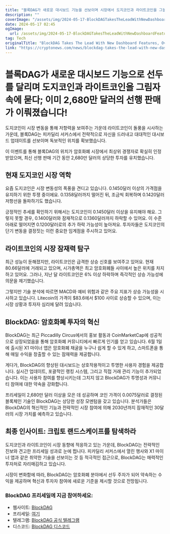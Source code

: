 ```yaml
---
title: "블록DAG가 새로운 대시보드 기능을 선보이며 시장에서 도지코인과 라이트코인을 그늘지게 했습니다 2670만 달러의 선판매를 이미 기록했어요"
description: ""
coverImage: "/assets/img/2024-05-17-BlockDAGTakesTheLeadWithNewDashboardFeaturesOvershadowingDogecoinAndLitecoinInTheMarket268MinPresaleAlready_thumbnail.png"
date: 2024-05-17 02:45
ogImage: 
  url: /assets/img/2024-05-17-BlockDAGTakesTheLeadWithNewDashboardFeaturesOvershadowingDogecoinAndLitecoinInTheMarket268MinPresaleAlready_thumbnail.png
tag: Tech
originalTitle: "BlockDAG Takes The Lead With New Dashboard Features, Overshadowing Dogecoin And Litecoin In The Market; $26.8M in Presale Already!"
link: "https://cryptonews.com/news/blockdag-takes-the-lead-with-new-dashboard-features-overshadowing-dogecoin-and-litecoin-in-the-market-26-8m-in-presale-already.htm"
---
```



# 블록DAG가 새로운 대시보드 기능으로 선두를 달리며 도지코인과 라이트코인을 그림자 속에 묻다; 이미 2,680만 달러의 선행 판매가 이뤄졌습니다!

도지코인이 시장 변동을 통해 저항력을 보여주는 가운데 라이트코인이 돌풍을 시사하는 가운데, 블록DAG는 피카딜리 서커스에서 전략적으로 자신을 드러내고 대대적인 대시보드 업데이트를 선보이며 독보적인 위치를 확보했습니다.

이 이벤트를 통해 블록DAG의 위치가 암호화폐 시장에서 최상위 경쟁자로 확실히 인정받았으며, 최신 선행 판매 기간 동안 2,680만 달러의 상당한 투자를 유치했습니다.

## 현재 도지코인 시장 역학

<div class="content-ad"></div>

요즘 도지코인은 시장 변동성의 폭풍을 견디고 있습니다. 0.1450달러 이상의 가격점을 유지하기 위한 투쟁 중이에요. 0.1358달러까지 떨어진 뒤, 조금씩 회복하며 0.1420달러 저항선을 돌파하기도 했습니다.

긍정적인 추세를 확인하기 위해서는 도지코인이 0.1450달러 이상을 유지해야 해요. 그렇지 못할 경우, 0.1400달러와 잠재적으로 0.1360달러까지 하락할 수 있어요. 이 수준 아래로 떨어지면 0.1200달러로의 추가 하락 가능성이 높아져요. 투자자들은 도지코인의 단기 변동을 결정짓는 이런 중요한 임계점을 주시하고 있어요.

## 라이트코인의 시장 잠재력 탐구

최근 성능이 둔해졌지만, 라이트코인은 급격한 상승 신호를 보여주고 있어요. 현재 80.66달러에 거래되고 있으며, 시가총액은 최고 암호화폐들 사이에서 높은 위치를 차지하고 있어요. 그러나, 지난 달 라이트코인은 6% 이상 하락하며 즉각적인 상승 가능성에 의문을 제기했습니다.

<div class="content-ad"></div>

그렇지만 기술 분석에 따르면 MACD와 예비 위험과 같은 주요 지표가 상승 가능성을 시사하고 있습니다. Litecoin의 가격이 $83.6에서 $100 사이로 상승할 수 있으며, 이는 시장 상황과 투자자 심리에 달려 있습니다.

## BlockDAG: 암호화폐 투자의 혁신

BlockDAG는 최근 Piccadilly Circus에서의 홍보 활동과 CoinMarketCap에 성공적으로 상장되었음을 통해 암호화폐 커뮤니티에서 빠르게 인기를 얻고 있습니다. 6월 1일에 출시된 X1 마이너 앱은 암호화폐 채굴을 누구나 쉽게 할 수 있게 하고, 스마트폰을 통해 매일 수익을 창출할 수 있는 잠재력을 제공합니다. 

게다가, BlockDAG의 향상된 대시보드는 상호작용적이고 투명한 사용자 경험을 제공합니다. 실시간 업데이트, 포괄적인 랭킹 시스템, 그리고 직접 거래 관리 기능이 추가되었습니다. 이는 사용자 참여를 향상시키는데 그치지 않고 BlockDAG가 투명성과 커뮤니티 참여에 대한 약속을 강화합니다.

<div class="content-ad"></div>

프리세일이 2,680만 달러 이상을 모은 데 성공하며 코인 가격이 0.0075달러로 결정된 블록체인 기술인 BlockDAG는 상당한 성장 모멘텀을 갖고 있습니다. 분석가들은 BlockDAG의 혁신적인 기능과 전략적인 시장 참여에 의해 2030년까지 잠재적인 30달러의 시장 가치를 예측하고 있습니다.

## 최종 인사이트: 크립토 랜드스케이프를 탐색하라

도지코인과 라이트코인이 시장 동향에 적응하고 있는 가운데, BlockDAG는 전략적인 진보와 견고한 프리세일 성과로 눈에 띕니다. 피카딜리 서커스에서 열린 행사와 X1 마이너 앱과 같은 취약한 기술을 선보이는 것 등 적극적인 접근으로, BlockDAG는 매력적인 투자처로 자리매김하고 있습니다.

시장이 변화함에 따라, BlockDAG는 암호화폐 분야에서 선두 주자가 되어 약속하는 수익을 제공하며 혁신과 투자자 참여에 새로운 기준을 제시할 것으로 전망됩니다.

<div class="content-ad"></div>

### BlockDAG 프리세일에 지금 참여하세요:

- 웹사이트: [BlockDAG](https://blockdag.network)
- 프리세일: [여기](https://purchase.blockdag.network)
- 텔레그램: [BlockDAG 공식 텔레그램](https://t.me/blockDAGnetworkOfficial)
- 디스코드: [BlockDAG 디스코드](https://discord.gg/Q7BxghMVyu)